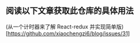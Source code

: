 ## 阅读以下文章获取此仓库的具体用法

(从一个计时器来了解 React-redux 并实现简单版)[https://github.com/xiaochengzi6/blog/issues/31]
